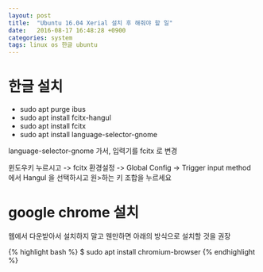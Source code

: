 ```yaml
---
layout: post
title:  "Ubuntu 16.04 Xerial 설치 후 해줘야 할 일"
date:   2016-08-17 16:48:28 +0900
categories: system
tags: linux os 한글 ubuntu
---
```

# 한글 설치
* sudo apt purge ibus
* sudo apt install fcitx-hangul
* sudo apt install fcitx
* sudo apt install language-selector-gnome

language-selector-gnome 가서, 입력기를 fcitx 로 변경

윈도우키 누르시고 -> fcitx 환경설정 -> Global Config -> Trigger input method 에서 Hangul 을 선택하시고 원>하는 키 조합을 누르세요


# google chrome 설치
웹에서 다운받아서 설치하지 말고 웬만하면 아래의 방식으로 설치할 것을 권장

{% highlight bash %}
$ sudo apt install chromium-browser
{% endhighlight %}
